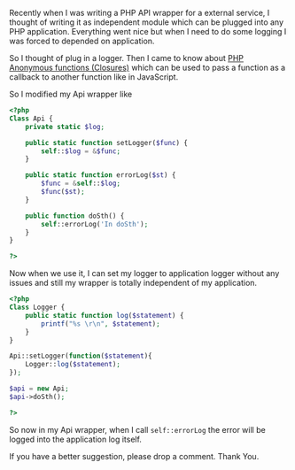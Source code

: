 <!--


---
 "PHP : Passing Anonymous functions (Closures)"
excerpt: "PHP : Passing Anonymous functions (Closures)"
date: 2015-08-24 00:00:00 IST
updated: 2015-08-24 00:00:00 IST
categories: php
tags: php, closure
---

-->
<!DOCTYPE html>
<html>

<head>
  <title>basic-git-workflow</title>
  <meta charset="utf-8">
  <meta name="viewport" content="width=device-width, initial-scale=1.0">

  <link rel="stylesheet" href="./css/bootstrap.css">
  <link rel="stylesheet" href="./css/bootstrap.grid.css">
  <link rel="stylesheet" href="./css/bootstrap.min.css">
  <link rel="stylesheet" href="./css/bootstrap-reboot.min.css">
  <link rel="stylesheet" href="./css/bootstrap.css.map">
  <link rel="stylesheet" href="./css/blog-home.css">
  <link rel="stylesheet" href="./css/prism.css">
  <script async defer src="./css/prism.js"></script>
</head>

<body>

Recently when I was writing a PHP API wrapper for a external service, I thought of writing it as independent module which can be plugged into any PHP application. Everything went nice but when I need to do some logging I was forced to depended on application.

So I thought of plug in a logger. Then I came to know about [PHP Anonymous functions (Closures)](http://www.php.net/manual/en/functions.anonymous.php) which can be used to pass a function as a callback to another function like in JavaScript.

So I modified my Api wrapper like

```php
<?php
Class Api {
    private static $log;

    public static function setLogger($func) {
        self::$log = &$func;
    }

    public static function errorLog($st) {
        $func = &self::$log;
        $func($st);
    }

    public function doSth() {
        self::errorLog('In doSth');
    }
}

?>
```

Now when we use it, I can set my logger to application logger without any issues and still my wrapper is totally independent of my application.

```php
<?php
Class Logger {
    public static function log($statement) {
        printf("%s \r\n", $statement);
    }
}

Api::setLogger(function($statement){
    Logger::log($statement);
});

$api = new Api;
$api->doSth();

?>
```

So now in my Api wrapper, when I call `self::errorLog` the error will be logged into the application log itself.

If you have a better suggestion, please drop a comment.
Thank You.
